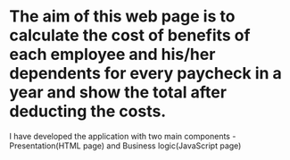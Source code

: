# The aim of this web page is to calculate the cost of benefits of each employee and his/her dependents for every paycheck in a year and show the total after deducting the costs.
I have developed the application with two main components - Presentation(HTML page) and Business logic(JavaScript page)
